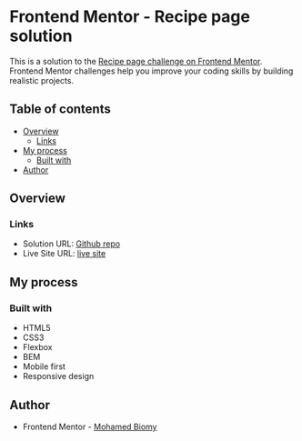 # Frontend Mentor - Recipe page solution

This is a solution to the [Recipe page challenge on Frontend Mentor](https://www.frontendmentor.io/challenges/recipe-page-KiTsR8QQKm). Frontend Mentor challenges help you improve your coding skills by building realistic projects.

## Table of contents

- [Overview](#overview)
  - [Links](#links)
- [My process](#my-process)
  - [Built with](#built-with)
- [Author](#author)

## Overview

### Links

- Solution URL: [Github repo](https://github.com/MemoBiomy/Recipe-page)
- Live Site URL: [live site](https://your-live-site-url.com)

## My process

### Built with

- HTML5
- CSS3
- Flexbox
- BEM
- Mobile first
- Responsive design

## Author

- Frontend Mentor - [Mohamed Biomy](https://www.frontendmentor.io/profile/MemoBiomy)
